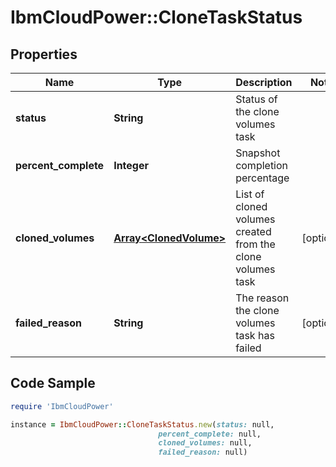 # IbmCloudPower::CloneTaskStatus

## Properties

Name | Type | Description | Notes
------------ | ------------- | ------------- | -------------
**status** | **String** | Status of the clone volumes task | 
**percent_complete** | **Integer** | Snapshot completion percentage | 
**cloned_volumes** | [**Array&lt;ClonedVolume&gt;**](ClonedVolume.md) | List of cloned volumes created from the clone volumes task | [optional] 
**failed_reason** | **String** | The reason the clone volumes task has failed | [optional] 

## Code Sample

```ruby
require 'IbmCloudPower'

instance = IbmCloudPower::CloneTaskStatus.new(status: null,
                                 percent_complete: null,
                                 cloned_volumes: null,
                                 failed_reason: null)
```


